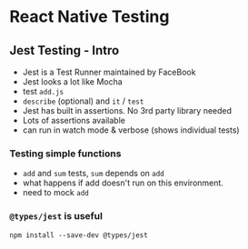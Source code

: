 # React Native Testing

## Jest Testing - Intro

- Jest is a Test Runner maintained by FaceBook
- Jest looks a lot like Mocha
- test `add.js`
- `describe` (optional) and `it` / `test`
- Jest has built in assertions. No 3rd party library needed
- Lots of assertions available
- can run in watch mode & verbose (shows individual tests)

### Testing simple functions

- `add` and `sum` tests, `sum` depends on `add`
- what happens if add doesn't run on this environment.
- need to mock `add`

### `@types/jest` is useful

`npm install --save-dev @types/jest`

